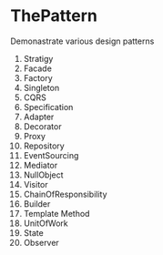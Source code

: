 # ThePattern
Demonastrate various design patterns 
1. Stratigy
2. Facade
3. Factory
4. Singleton
5. CQRS
6. Specification
7. Adapter
8. Decorator
9. Proxy
10. Repository
11. EventSourcing
12. Mediator
13. NullObject
14. Visitor
15. ChainOfResponsibility
16. Builder
17. Template Method
18. UnitOfWork
19. State
20. Observer
